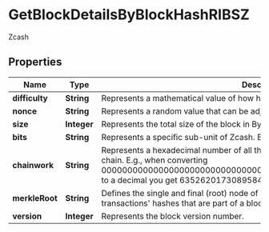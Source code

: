 

# GetBlockDetailsByBlockHashRIBSZ

Zcash

## Properties

| Name | Type | Description | Notes |
|------------ | ------------- | ------------- | -------------|
|**difficulty** | **String** | Represents a mathematical value of how hard it is to find a valid hash for this block. |  |
|**nonce** | **String** | Represents a random value that can be adjusted to satisfy the Proof of Work. |  |
|**size** | **Integer** | Represents the total size of the block in Bytes. |  |
|**bits** | **String** | Represents a specific sub-unit of Zcash. Bits have two-decimal precision |  |
|**chainwork** | **String** | Represents a hexadecimal number of all the hashes necessary to produce the current chain. E.g., when converting 0000000000000000000000000000000000000000000086859f7a841475b236fd to a decimal you get 635262017308958427068157 hashes, or 635262 exahashes. |  |
|**merkleRoot** | **String** | Defines the single and final (root) node of a Merkle tree. It is the combined hash of all transactions&#39; hashes that are part of a blockchain block. |  |
|**version** | **Integer** | Represents the block version number. |  |



